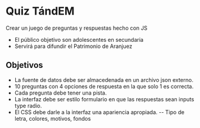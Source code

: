 # Quiz TándEM
Crear un juego de preguntas y respuestas hecho con JS
- El público objetivo son adolescentes en secundaria
- Servirá para difundir el Patrimonio de Aranjuez
## Objetivos
- La fuente de datos debe ser almacedenada en un archivo json externo.
- 10 preguntas con 4 opciones de respuesta en la que solo 1 es correcta.
- Cada pregunta debe tener una pista.
- La interfaz debe ser estilo formulario en que las respuestas sean inputs type radio.
- El CSS debe darle a la interfaz una apariencia apropiada.
-- Tipo de letra, colores, motivos, fondos